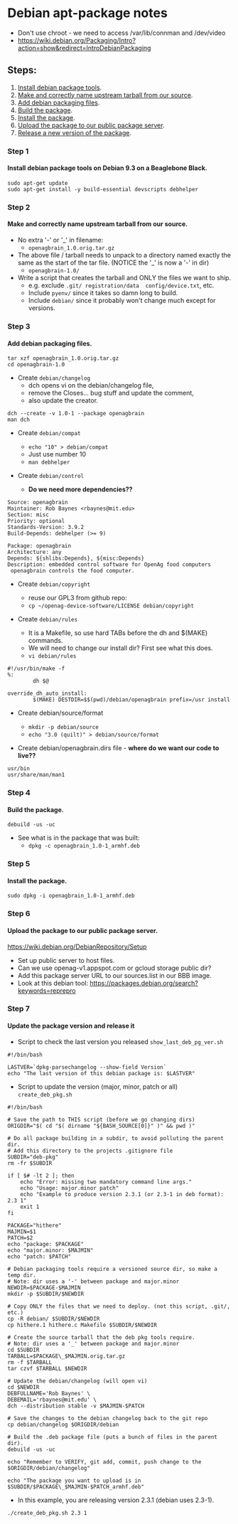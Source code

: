 # Debian apt-package notes

- Don't use chroot - we need to access /var/lib/connman and /dev/video
- https://wiki.debian.org/Packaging/Intro?action=show&redirect=IntroDebianPackaging

## Steps:
1. [Install debian package tools](#step-1).
1. [Make and correctly name upstream tarball from our source](#step-2).
1. [Add debian packaging files](#step-3).
1. [Build the package](#step-4).
1. [Install the package](#step-5).
1. [Upload the package to our public package server](#step-6).
1. [Release a new version of the package](#step-7).

### Step 1 
#### Install debian package tools on Debian 9.3 on a Beaglebone Black.
    sudo apt-get update
    sudo apt-get install -y build-essential devscripts debhelper

### Step 2 
#### Make and correctly name upstream tarball from our source.
- No extra '-' or '_' in filename: 
  - `openagbrain_1.0.orig.tar.gz`
- The above file / tarball needs to unpack to a directory named exactly the same as the start of the tar file. (NOTICE the '_' is now a '-' in dir) 
  - `openagbrain-1.0/`
- Write a script that creates the tarball and ONLY the files we want to ship.  
  - e.g. exclude `.git/ registration/data  config/device.txt`, etc.
  - Include `pyenv/` since it takes so damn long to build.
  - Include `debian/` since it probably won't change much except for versions.

### Step 3 
#### Add debian packaging files.
    tar xzf openagbrain_1.0.orig.tar.gz
    cd openagbrain-1.0
    
- Create `debian/changelog`
  - dch opens vi on the debian/changelog file,
  - remove the Closes... bug stuff and update the comment, 
  - also update the creator.

```
dch --create -v 1.0-1 --package openagbrain
man dch
```

- Create `debian/compat`
  - `echo "10" > debian/compat`
  - Just use number 10
  - `man debhelper` 

- Create `debian/control`
  - __Do we need more dependencies??__  

```
Source: openagbrain
Maintainer: Rob Baynes <rbaynes@mit.edu>
Section: misc
Priority: optional
Standards-Version: 3.9.2
Build-Depends: debhelper (>= 9)

Package: openagbrain
Architecture: any
Depends: ${shlibs:Depends}, ${misc:Depends}
Description: embedded control software for OpenAg food computers
 openagbrain controls the food computer.
```

- Create `debian/copyright`
  - reuse our GPL3 from github repo:
  - `cp ~/openag-device-software/LICENSE debian/copyright`

- Create `debian/rules`
  - It is a Makefile, so use hard TABs before the dh and $(MAKE) commands.
  - We will need to change our install dir?  First see what this does.
  - `vi debian/rules`

```
#!/usr/bin/make -f
%:
        dh $@

override_dh_auto_install:
        $(MAKE) DESTDIR=$$(pwd)/debian/openagbrain prefix=/usr install
```

- Create debian/source/format
  - `mkdir -p debian/source`
  - `echo "3.0 (quilt)" > debian/source/format`

- Create debian/openagbrain.dirs file - __where do we want our code to live??__
```
usr/bin
usr/share/man/man1
```

### Step 4 
#### Build the package.
    debuild -us -uc

- See what is in the package that was built:
  - `dpkg -c openagbrain_1.0-1_armhf.deb`

### Step 5 
#### Install the package.
    sudo dpkg -i openagbrain_1.0-1_armhf.deb

### Step 6 
#### Upload the package to our public package server.
https://wiki.debian.org/DebianRepository/Setup
- Set up public server to host files.
- Can we use openag-v1.appspot.com or gcloud storage public dir?
- Add this package server URL to our sources.list in our BBB image.
- Look at this debian tool: https://packages.debian.org/search?keywords=reprepro

### Step 7
#### Update the package version and release it
- Script to check the last version you released `show_last_deb_pg_ver.sh`

```
#!/bin/bash

LASTVER=`dpkg-parsechangelog --show-field Version`
echo "The last version of this debian package is: $LASTVER"
```

- Script to update the version (major, minor, patch or all) `create_deb_pkg.sh`

```
#!/bin/bash

# Save the path to THIS script (before we go changing dirs)
ORIGDIR="$( cd "$( dirname "${BASH_SOURCE[0]}" )" && pwd )"

# Do all package building in a subdir, to avoid polluting the parent dir.
# Add this directory to the projects .gitignore file
SUBDIR="deb-pkg"
rm -fr $SUBDIR

if [ $# -lt 2 ]; then
    echo "Error: missing two mandatory command line args."
    echo "Usage: major.minor patch"
    echo "Example to produce version 2.3.1 (or 2.3-1 in deb format):  2.3 1"
    exit 1
fi

PACKAGE="hithere"
MAJMIN=$1
PATCH=$2
echo "package: $PACKAGE"
echo "major.minor: $MAJMIN"
echo "patch: $PATCH"

# Debian packaging tools require a versioned source dir, so make a temp dir.
# Note: dir uses a '-' between package and major.minor
NEWDIR=$PACKAGE-$MAJMIN
mkdir -p $SUBDIR/$NEWDIR

# Copy ONLY the files that we need to deploy. (not this script, .git/, etc.)
cp -R debian/ $SUBDIR/$NEWDIR
cp hithere.1 hithere.c Makefile $SUBDIR/$NEWDIR

# Create the source tarball that the deb pkg tools require.
# Note: dir uses a '_' between package and major.minor
cd $SUBDIR
TARBALL=$PACKAGE\_$MAJMIN.orig.tar.gz
rm -f $TARBALL
tar czvf $TARBALL $NEWDIR

# Update the debian/changelog (will open vi)
cd $NEWDIR
DEBFULLNAME='Rob Baynes' \
DEBEMAIL='rbaynes@mit.edu' \
dch --distribution stable -v $MAJMIN-$PATCH

# Save the changes to the debian changelog back to the git repo
cp debian/changelog $ORIGDIR/debian

# Build the .deb package file (puts a bunch of files in the parent dir).
debuild -us -uc

echo "Remember to VERIFY, git add, commit, push change to the $ORIGDIR/debian/changelog"

echo "The package you want to upload is in $SUBDIR/$PACKAGE\_$MAJMIN-$PATCH_armhf.deb"
```

- In this example, you are releasing version 2.3.1 (debian uses 2.3-1).

```
./create_deb_pkg.sh 2.3 1
```

